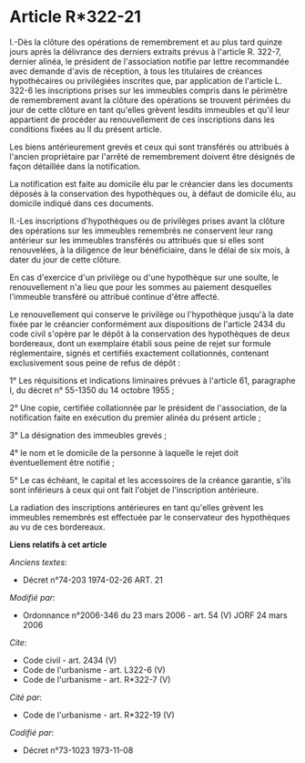# Article R*322-21

I.-Dès la clôture des opérations de remembrement et au plus tard quinze jours après la délivrance des derniers extraits
prévus à l'article R. 322-7, dernier alinéa, le président de l'association notifie par lettre recommandée avec demande d'avis
de réception, à tous les titulaires de créances hypothécaires ou privilégiées inscrites que, par application de l'article L.
322-6 les inscriptions prises sur les immeubles compris dans le périmètre de remembrement avant la clôture des opérations se
trouvent périmées du jour de cette clôture en tant qu'elles grèvent lesdits immeubles et qu'il leur appartient de procéder au
renouvellement de ces inscriptions dans les conditions fixées au II du présent article. 

Les biens antérieurement grevés et ceux qui sont transférés ou attribués à l'ancien propriétaire par l'arrêté de remembrement
doivent être désignés de façon détaillée dans la notification. 

La notification est faite au domicile élu par le créancier dans les documents déposés à la conservation des hypothèques ou, à
défaut de domicile élu, au domicile indiqué dans ces documents. 

II.-Les inscriptions d'hypothèques ou de privilèges prises avant la clôture des opérations sur les immeubles remembrés ne
conservent leur rang antérieur sur les immeubles transférés ou attribués que si elles sont renouvelées, à la diligence de
leur bénéficiaire, dans le délai de six mois, à dater du jour de cette clôture. 

En cas d'exercice d'un privilège ou d'une hypothèque sur une soulte, le renouvellement n'a lieu que pour les sommes au
paiement desquelles l'immeuble transféré ou attribué continue d'être affecté. 

Le renouvellement qui conserve le privilège ou l'hypothèque jusqu'à la date fixée par le créancier conformément aux
dispositions de l'article 2434 du code civil s'opère par le dépôt à la conservation des hypothèques de deux bordereaux, dont
un exemplaire établi sous peine de rejet sur formule réglementaire, signés et certifiés exactement collationnés, contenant
exclusivement sous peine de refus de dépôt : 

1° Les réquisitions et indications liminaires prévues à l'article 61, paragraphe I, du décret n° 55-1350 du 14 octobre
1955 ; 

2° Une copie, certifiée collationnée par le président de l'association, de la notification faite en exécution du premier
alinéa du présent article ; 

3° La désignation des immeubles grevés ; 

4° le nom et le domicile de la personne à laquelle le rejet doit éventuellement être notifié ; 

5° Le cas échéant, le capital et les accessoires de la créance garantie, s'ils sont inférieurs à ceux qui ont fait l'objet de
l'inscription antérieure. 

La radiation des inscriptions antérieures en tant qu'elles grèvent les immeubles remembrés est effectuée par le conservateur
des hypothèques au vu de ces bordereaux.

**Liens relatifs à cet article**

_Anciens textes_:

  - Décret n°74-203 1974-02-26 ART. 21

_Modifié par_:

  - Ordonnance n°2006-346 du 23 mars 2006 - art. 54 (V) JORF 24 mars 2006

_Cite_:

  - Code civil - art. 2434 (V)
  - Code de l'urbanisme - art. L322-6 (V)
  - Code de l'urbanisme - art. R*322-7 (V)

_Cité par_:

  - Code de l'urbanisme - art. R*322-19 (V)

_Codifié par_:

  - Décret n°73-1023 1973-11-08

